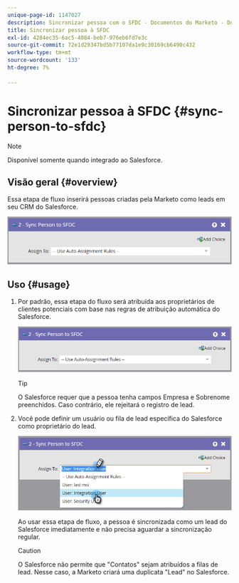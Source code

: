```yaml
---
unique-page-id: 1147027
description: Sincronizar pessoa com o SFDC - Documentos do Marketo - Documentação do produto
title: Sincronizar pessoa à SFDC
exl-id: 4284ec35-6ac5-4084-beb7-976eb6fd7e3c
source-git-commit: 72e1d29347bd5b77107da1e9c30169cb6490c432
workflow-type: tm+mt
source-wordcount: '133'
ht-degree: 7%

---
```


# Sincronizar pessoa à SFDC {#sync-person-to-sfdc}

>[!NOTE]
>
>Disponível somente quando integrado ao Salesforce.

## Visão geral {#overview}

Essa etapa de fluxo inserirá pessoas criadas pela Marketo como leads em seu CRM do Salesforce.

![](assets/sync-person-to-sfdc.png)

## Uso {#usage}

1. Por padrão, essa etapa do fluxo será atribuída aos proprietários de clientes potenciais com base nas regras de atribuição automática do Salesforce.

   ![](assets/sync-person-to-sfdc.png)

   >[!TIP]
   >
   >O Salesforce requer que a pessoa tenha campos Empresa e Sobrenome preenchidos. Caso contrário, ele rejeitará o registro de lead.

1. Você pode definir um usuário ou fila de lead específica do Salesforce como proprietário do lead.

   ![](assets/sync-person-to-sfdc-2.png)

   Ao usar essa etapa de fluxo, a pessoa é sincronizada como um lead do Salesforce imediatamente e não precisa aguardar a sincronização regular.

   >[!CAUTION]
   >
   >O Salesforce não permite que &quot;Contatos&quot; sejam atribuídos a filas de lead. Nesse caso, a Marketo criará uma duplicata &quot;Lead&quot; no Salesforce.
